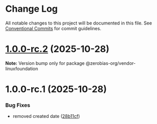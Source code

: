 # Change Log

All notable changes to this project will be documented in this file.
See [Conventional Commits](https://conventionalcommits.org) for commit guidelines.

# [1.0.0-rc.2](https://github.com/zerobias-org/vendor/compare/@zerobias-org/vendor-linuxfoundation@1.0.0-rc.1...@zerobias-org/vendor-linuxfoundation@1.0.0-rc.2) (2025-10-28)

**Note:** Version bump only for package @zerobias-org/vendor-linuxfoundation





# 1.0.0-rc.1 (2025-10-28)


### Bug Fixes

* removed created date ([28b11cf](https://github.com/zerobias-org/vendor/commit/28b11cf2563e9cdadd4b1dc83edd60d2fcd01df0))
